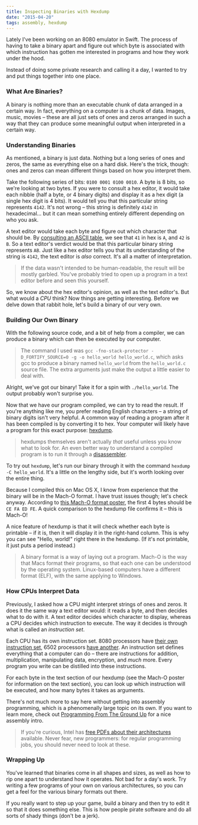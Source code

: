 ```yaml
---
title: Inspecting Binaries with Hexdump
date: "2015-04-20"
tags: assembly, hexdump
---
```


Lately I've been working on an 8080 emulator in Swift. The process of having to take a binary apart and figure out which byte is associated with which instruction has gotten me interested in programs and how they work under the hood.

Instead of doing some private research and calling it a day, I wanted to try and put things together into one place.

### What Are Binaries?

A binary is nothing more than an executable chunk of data arranged in a certain way. In fact, everything on a computer is a chunk of data. Images, music, movies – these are all just sets of ones and zeros arranged in such a way that they can produce some meaningful output when interpreted in a certain way.

### Understanding Binaries

As mentioned, a binary is just data. Nothing but a long series of ones and zeros, the same as everything else on a hard disk. Here's the trick, though: ones and zeros can mean different things based on how you interpret them.

Take the following series of bits: `0100 0001 0100 0010`. A byte is 8 bits, so we're looking at two bytes. If you were to consult a hex editor, it would take each nibble (half a byte, or 4 binary digits) and display it as a hex digit (a single hex digit is 4 bits). It would tell you that this particular string represents `4142`. It's not wrong – this string is definitely `4142` in hexadecimal... but it can mean something entirely different depending on who you ask.

A text editor would take each byte and figure out which character that should be. By [consulting an ASCII table][1], we see that `41` in hex is `A`, and `42` is `B`. So a text editor's verdict would be that this particular binary string represents `AB`. Just like a hex editor tells you that its understanding of the string is `4142`, the text editor is *also* correct. It's all a matter of interpretation.

> If the data wasn't intended to be human-readable, the result will be mostly garbled. You've probably tried to open up a program in a text editor before and seen this yourself.

So, we know about the hex editor's opinion, as well as the text editor's. But what would a *CPU* think? Now things are getting interesting. Before we delve down that rabbit hole, let's build a binary of our very own.

### Building Our Own Binary

With the following source code, and a bit of help from a compiler, we can produce a binary which can then be executed by our computer.

<script src="https://gist.github.com/samsymons/d2195227a1e116b84268.js"></script>

> The command I used was `gcc -fno-stack-protector -D_FORTIFY_SOURCE=0 -g -o hello_world hello_world.c`, which asks gcc to produce a binary named `hello_world` from the `hello_world.c` source file. The extra arguments just make the output a little easier to deal with.

Alright, we've got our binary! Take it for a spin with `./hello_world`. The output probably won't surprise you.

Now that we have our program compiled, we can try to read the result. If you're anything like me, you prefer reading English characters – a string of binary digits isn't very helpful. A common way of reading a program after it has been compiled is by converting it to hex. Your computer will likely have a program for this exact purpose: [hexdump][2].

> hexdumps themselves aren't actually *that* useful unless you know what to look for. An even better way to understand a compiled program is to run it through a [disassembler][3].

To try out `hexdump`, let's run our binary through it with the command `hexdump -C hello_world`. It's a little on the lengthy side, but it's worth looking over the entire thing.

<script src="https://gist.github.com/samsymons/cf71ed2e575f917daaba.js"></script>

Because I compiled this on Mac OS X, I know from experience that the binary will be in the Mach-O format. I have trust issues though; let's check anyway. According to [this Mach-O format poster][4], the first 4 bytes should be `CE FA ED FE`. A quick comparison to the hexdump file confirms it – this is Mach-O!

A nice feature of hexdump is that it will check whether each byte is printable – if it is, then it will display it in the right-hand column. This is why you can see "Hello, world!" right there in the hexdump. (If it's not printable, it just puts a period instead.)

> A binary format is a way of laying out a program. Mach-O is the way that Macs format their programs, so that each one can be understood by the operating system. Linux-based computers have a different format (ELF), with the same applying to Windows.

### How CPUs Interpret Data

Previously, I asked how a CPU might interpret strings of ones and zeros. It does it the same way a text editor would: it reads a byte, and then decides what to do with it. A text editor decides which character to display, whereas a CPU decides which instruction to execute. The way it decides is through what is called an *instruction set*.

Each CPU has its own instruction set. 8080 processors have [their own instruction set][5], 6502 processors [have another][6]. An instruction set defines everything that a computer can do – there are instructions for addition, multiplication, manipulating data, encryption, and *much* more. Every program you write can be distilled into these instructions.

For each byte in the text section of our hexdump (see the Mach-O poster for information on the text section), you can look up which instruction will be executed, and how many bytes it takes as arguments.

There's not much more to say here without getting into assembly programming, which is a phenomenally large topic on its own. If you want to learn more, check out [Programming From The Ground Up][7] for a nice assembly intro.

> If you're curious, Intel has [free PDFs about their architectures][8] available. Never fear, new programmers: for regular programming jobs, you should never need to look at these.

### Wrapping Up

You've learned that binaries come in all shapes and sizes, as well as how to rip one apart to understand how it operates. Not bad for a day's work. Try writing a few programs of your own on various architectures, so you can get a feel for the various binary formats out there.

If you really want to step up your game, build a binary and then try to edit it so that it does something else. This is how people pirate software and do all sorts of shady things (don't be a jerk).

[1]:	http://www.asciitable.com/
[2]:	http://en.wikipedia.org/wiki/Hex_dump#od_and_hexdump
[3]:	http://en.wikipedia.org/wiki/Disassembler
[4]:	http://i.imgur.com/Q4w9qLp.png
[5]:	http://pastraiser.com/cpu/i8080/i8080_opcodes.html
[6]:	http://e-tradition.net/bytes/6502/6502_instruction_set.html
[7]:	http://mirror.csclub.uwaterloo.ca/nongnu//pgubook/ProgrammingGroundUp-1-0-booksize.pdf
[8]:	http://www.intel.com/content/dam/www/public/us/en/documents/manuals/64-ia-32-architectures-software-developer-manual-325462.pdf
